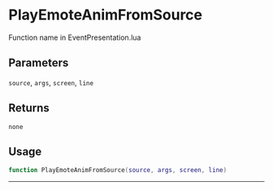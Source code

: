 # PlayEmoteAnimFromSource
Function name in EventPresentation.lua
## Parameters
`source`, `args`, `screen`, `line`
## Returns
`none`
## Usage
```lua
function PlayEmoteAnimFromSource(source, args, screen, line)
```
---
